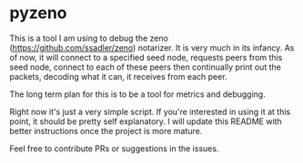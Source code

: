 # pyzeno

This is a tool I am using to debug the zeno (https://github.com/ssadler/zeno) notarizer. It is very much in its infancy. As of now, it will connect to a specified seed node, requests peers from this seed node, connect to each of these peers then continually print out the packets, decoding what it can, it receives from each peer. 

The long term plan for this is to be a tool for metrics and debugging.

Right now it's just a very simple script. If you're interested in using it at this point, it should be pretty self explanatory. I will update this README with better instructions once the project is more mature. 

Feel free to contribute PRs or suggestions in the issues.
